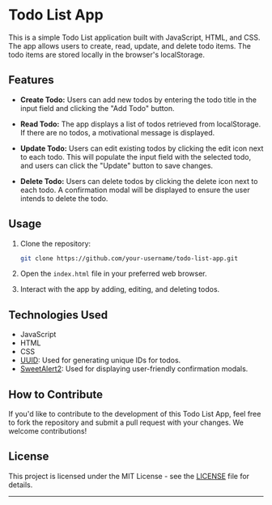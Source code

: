 

# Todo List App

This is a simple Todo List application built with JavaScript, HTML, and CSS. The app allows users to create, read, update, and delete todo items. The todo items are stored locally in the browser's localStorage.

## Features

- **Create Todo:** Users can add new todos by entering the todo title in the input field and clicking the "Add Todo" button.

- **Read Todo:** The app displays a list of todos retrieved from localStorage. If there are no todos, a motivational message is displayed.

- **Update Todo:** Users can edit existing todos by clicking the edit icon next to each todo. This will populate the input field with the selected todo, and users can click the "Update" button to save changes.

- **Delete Todo:** Users can delete todos by clicking the delete icon next to each todo. A confirmation modal will be displayed to ensure the user intends to delete the todo.

## Usage

1. Clone the repository:

   ```bash
   git clone https://github.com/your-username/todo-list-app.git
   ```

2. Open the `index.html` file in your preferred web browser.

3. Interact with the app by adding, editing, and deleting todos.

## Technologies Used

- JavaScript
- HTML
- CSS
- [UUID](https://www.npmjs.com/package/uuid): Used for generating unique IDs for todos.
- [SweetAlert2](https://sweetalert2.github.io/): Used for displaying user-friendly confirmation modals.

## How to Contribute

If you'd like to contribute to the development of this Todo List App, feel free to fork the repository and submit a pull request with your changes. We welcome contributions!

## License

This project is licensed under the MIT License - see the [LICENSE](LICENSE) file for details.

---

